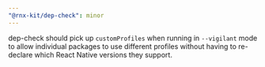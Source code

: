 ```yaml
---
"@rnx-kit/dep-check": minor
---
```


dep-check should pick up `customProfiles` when running in `--vigilant` mode to allow individual packages to use different profiles without having to re-declare which React Native versions they support.
